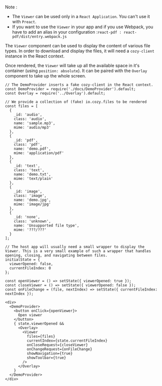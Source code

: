 Note :

- The `Viewer` can be used only in a `React Application`. You can't use it with `Preact`.
- If you want to use the `Viewer` in your app and if you use Webpack, you have to add an alias in your configuration :`react-pdf : react-pdf/dist/entry.webpack.js`

The `Viewer` component can be used to display the content of various file types. In order to download and display the files, it will need a `cozy-client` instance in the React context.

Once rendered, the `Viewer` will take up all the available space in it's container (using `position: absolute`). It can be paired with the `Overlay` component to take up the whole screen.

```
// The DemoProvider inserts a fake cozy-client in the React context.
const DemoProvider = require('./docs/DemoProvider').default;
const Overlay = require('../Overlay').default;

// We provide a collection of (fake) io.cozy.files to be rendered
const files = [
  {
    _id: 'audio',
    class: 'audio',
    name: 'sample.mp3',
    mime: 'audio/mp3'
  },
  {
    _id: 'pdf',
    class: 'pdf',
    name: 'demo.pdf',
    mime: 'application/pdf'
  },
  {
    _id: 'text',
    class: 'text',
    name: 'demo.txt',
    mime: 'text/plain'
  },
  {
    _id: 'image',
    class: 'image',
    name: 'demo.jpg',
    mime: 'image/jpg'
  },
  {
    _id: 'none',
    class: 'unknown',
    name: 'Unsupported file type',
    mime: '???/???'
  }
];

// The host app will usually need a small wrapper to display the Viewer. This is a very small example of such a wrapper that handles opening, closing, and navigating between files.
initialState = {
  viewerOpened: false,
  currentFileIndex: 0
};

const openViewer = () => setState({ viewerOpened: true });
const closeViewer = () => setState({ viewerOpened: false });
const onFileChange = (file, nextIndex) => setState({ currentFileIndex: nextIndex });

<div>
  <DemoProvider>
    <button onClick={openViewer}>
      Open viewer
    </button>
    { state.viewerOpened &&
      <Overlay>
        <Viewer
          files={files}
          currentIndex={state.currentFileIndex}
          onCloseRequest={closeViewer}
          onChangeRequest={onFileChange}
          showNavigation={true}
          showToolbar={true}
        />
      </Overlay>
    }
  </DemoProvider>
</div>
```
